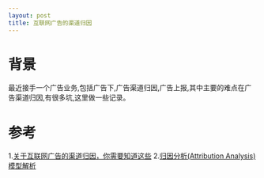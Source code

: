 ```yaml
---
layout: post
title: 互联网广告的渠道归因
---
```


# 背景
最近接手一个广告业务,包括广告下,广告渠道归因,广告上报,其中主要的难点在广告渠道归因,有很多坑,这里做一些记录。

# 参考
1.[关于互联网广告的渠道归因，你需要知道这些](https://zhuanlan.zhihu.com/p/259274164)
2.[归因分析(Attribution Analysis)模型解析](https://www.jianshu.com/p/a1fa42c5cc42)